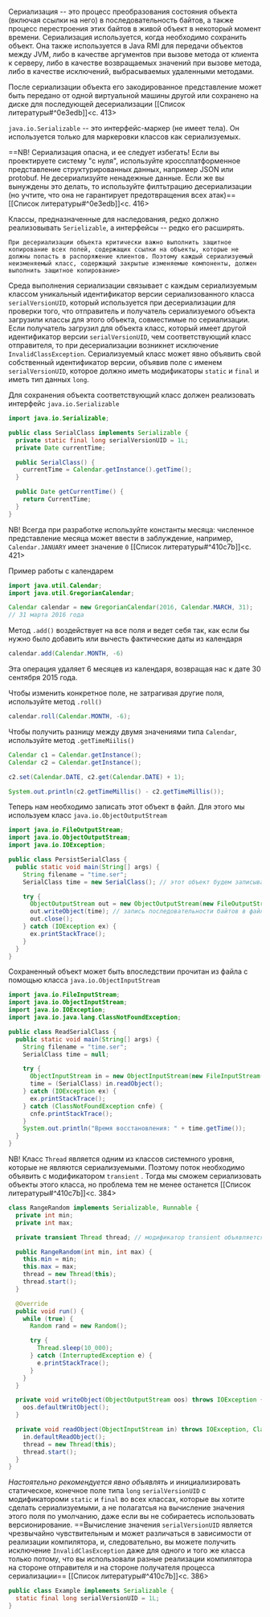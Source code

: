 Сериализация -- это процесс преобразования состояния объекта (включая ссылки на него) в последовательность байтов, а также процесс перестроения этих байтов в живой объект в некоторый момент времени. Сериализация используется, когда необходимо сохранить объект. Она также используется в Java RMI для передачи объектов между JVM, либо в качестве аргументов при вызове метода от клиента к серверу, либо в качестве возвращаемых значений при вызове метода, либо в качестве исключений, выбрасываемых удаленными методами.

После сериализации объекта его закодированное представление  может быть передано от одной виртуальной машины другой или сохранено на диске для последующей десериализации [[Список литературы#^0e3edb]]<c. 413>

`java.io.Serializable` -- это интерфейс-маркер (не имеет тела). Он используется только для маркеровки классов как сериализуемых. 

==NB! Сериализация опасна, и ее следует избегать! Если вы проектируете систему "с нуля", используйте кроссплатформенное представление структурированных данных, например JSON или protobuf. Не десериализуйте ненадежные данные. Если же вы вынуждены это делать, то используйте филтьтрацию десериализации (но учтите, что она не гарантирует предотвращения всех атак)== [[Список литературы#^0e3edb]]<c. 416>

Классы, предназначенные для наследования, редко должно реализовывать `Serielizable`, а интерфейсы -- редко его расширять.

	При десериализации объекта критически важно выполнить защитное копирование всех полей, содержащих ссылки на объекты, которые не должны попасть в распоряжение клиентов. Поэтому каждый сериализуемый неизменяемый класс, содержащий закрытые изменяемые компоненты, должен выполнить защитное копирование>

Среда выполнения сериализации связывает с каждым сериализуемым классом уникальный идентификатор версии сериализованного класса `serialVersionUID`, который используется при десериализации для проверки того, что отправитель и получатель сериализуемого объекта загрузили классы для этого объекта, совместимые по сериализации. Если получатель загрузил для объекта класс, который имеет другой идентификатор версии `serialVersionUID`, чем соответствующий класс отправителя, то при десериализации возникнет исключение `InvalidClassException`. Сериализуемый класс может явно объявить свой собственный идентификатор версии, объявив поле с именем `serialVersionUID`, которое должно иметь модификаторы `static` и `final` и иметь тип данных `long`.

Для сохранения объекта соответствующий класс должен реализовать интерфейс `java.io.Serializable`
```java
import java.io.Serializable;

public class SerialClass implements Serializable {
  private static final long serialVersionUID = 1L;
  private Date currentTime;

  public SerialClass() {
    currentTime = Calendar.getInstance().getTime();
  }

  public Date getCurrentTime() {
    return CurrentTime;
  }
}
```

NB! Всегда при разработке используйте константы месяца: численное представление месяца может ввести в заблуждение, например, `Calendar.JANUARY` имеет значение `0` [[Список литературы#^410c7b]]<c. 421>

Пример работы с календарем
```java
import java.util.Calendar;
import java.util.GregorianCalendar;

Calendar calendar = new GregorianCalendar(2016, Calendar.MARCH, 31);
// 31 марта 2016 года
```

Метод `.add()` воздействует на все поля и ведет себя так, как если бы нужно было добавить или вычесть фактические даты из календаря
```java
calendar.add(Calendar.MONTH, -6)
```
Эта операция удаляет 6 месяцев из календаря, возвращая нас к дате 30 сентября 2015 года.

Чтобы изменить конкретное поле, не затрагивая другие поля, используйте метод `.roll()`
```java
calendar.roll(Calendar.MONTH, -6);
```

Чтобы получить разницу между двумя значениями типа `Calendar`, используйте метод `.getTimeMiilis()`
```java
Calendar c1 = Calendar.getInstance();
Calendar c2 = Calendar.getInstance();

c2.set(Calendar.DATE, c2.get(Calendar.DATE) + 1);

System.out.println(c2.getTimeMillis() - c2.getTimeMillis());
```

Теперь нам необходимо записать этот объект в файл. Для этого мы используем класс `java.io.ObjectOutputStream`
```java
import java.io.FileOutputStream;
import java.io.ObjectOutputStream;
import java.io.IOException;

public class PersistSerialClass {
  public static void main(String[] args) {
    String filename = "time.ser";
	SerialClass time = new SerialClass(); // этот объект будем записывать в файл

    try {
	  ObjectOutputStream out = new ObjectOutputStream(new FileOutputStream(filename));
	  out.writeObject(time); // запись последовательности байтов в файл
	  out.close();
    } catch (IOException ex) {
	  ex.printStackTrace();
    }
  }
}
```

Сохраненный объект может быть впоследствии прочитан из файла с помощью класса `java.io.ObjectInputStream`
```java
import java.io.FileInputStream;
import java.io.ObjectInputStream;
import java.io.IOException;
import java.io.java.lang.ClassNotFoundException;

public class ReadSerialClass {
  public static void main(String[] args) {
    String filename = "time.ser";
    SerialClass time = null;

    try {
	  ObjectInputStream in = new ObjectInputStream(new FileInputStream(filenanme));
	  time = (SerialClass) in.readObject();
    } catch (IOException ex) {
	  ex.printStackTrace();
    } catch (ClassNotFoundException cnfe) {
	  cnfe.printStackTrace();
    }
	System.out.println("Время восстановления: " + time.getTime());
  }
}
```

NB! Класс `Thread` является одним из классов системного уровня, которые не являются сериализуемыми. Поэтому поток необходимо объявить с модификатором `transient` . Тогда мы сможем сериализовать объекты этого класса, но проблема тем не менее останется [[Список литературы#^410c7b]]<c. 384>
```java
class RangeRandom implements Serializable, Runnable {
  private int min;
  private int max;

  private transient Thread thread; // модификатор transient объявляется с любым полем, которое либо не может быть сериализовано, например, Thread, либо которое вы не хотите сериализовать

  public RangeRandom(int min, int max) {
    this.min = min;
    this.max = max;
    thread = new Thread(this);
    thread.start();
  }

  @Override
  public void run() {
    while (true) {
	  Random rand = new Random();

      try {
	    Thread.sleep(10_000);
      } catch (InterruptedException e) {
	    e.printStackTrace();
      }
    }
  }

  private void writeObject(ObjectOutputStream oos) throws IOException {
    oos.defaultWritObject();
  }

  private void readObject(ObjectInputStream in) throws IOException, ClassNotFoundException {
    in.defaultReadObject();
    thread = new Thread(this);
    thread.start();
  }
}
```

_Настоятельно рекомендуется явно объявлять_ и инициализировать статическое, конечное поле типа `long` `serialVersionUID` с модификатороми `static` и `final` во всех классах, которые вы хотите сделать сериализуемыми, а не полагатсья на вычисление значения этого поля по умолчанию, даже если вы не собираетесь использовать версионирование. ==Вычисление значения `serialVersionUID` является чрезвычайно чувствительным и может различаться в зависимости от реализации компилятора, и, следовательно, вы можете получить исключение `InvalidClasException` даже для одного и того же класса только потому, что вы использовали разные реализации компилятора на стороне отправителя и на стороне получателя процесса сериализации== [[Список литературы#^410c7b]]<c. 386>
```java
public class Example implements Serializable {
  static final long serialVersionUID = 1L;
}
```
